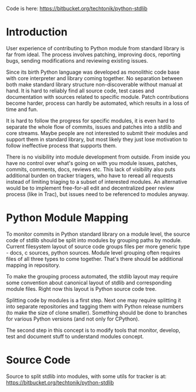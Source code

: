 Code is here: https://bitbucket.org/techtonik/python-stdlib

# Introduction #

User experience of contributing to Python module from standard library is far from ideal. The process involves patching, improving docs, reporting bugs, sending modifications and reviewing existing issues.

Since its birth Python language was developed as monolithic code base with core interpreter and library coming together. No separation between both make standard library structure non-discoverable without manual at hand. It is hard to reliably find all source code, test cases and documentation with sources related to specific module. Patch contributions become harder, process can hardly be automated, which results in a loss of time and fun.

It is hard to follow the progress for specific modules, it is even hard to separate the whole flow of commits, issues and patches into a stdlib and core streams. Maybe people are not interested to submit their modules and support them in standard library, but most likely they just lose motivation to follow ineffective process that supports them.

There is no visibility into module development from outside. From inside you have no control over what's going on with you module issues, patches, commits, comments, docs, reviews etc. This lack of visibility also puts additional burden on tracker triagers, who have to reread all requests instead of limiting triaging to a subset of interested modules. An alternative would be to implement free-for-all edit and decentralized peer review process (like in Trac), but issues need to be referenced to modules anyway.

# Python Module Mapping #

To monitor commits in Python standard library on a module level, the source code of stdlib should be split into modules by grouping paths by module. Current filesystem layout of source code groups files per more generic type - docs, c sources, python sources. Module level grouping often requires files of all three types to come together. That's there should be additional mapping in repository.

To make the grouping process automated, the stdlib layout may require some convention about canonical layout of stdlib and corresponding module files. Right now this layout is Python source code tree.

Splitting code by modules is a first step. Next one may require splitting it into separate repositories and tagging them with Python release numbers (to make the size of clone smaller). Something should be done to branches for various Python versions (and not only for CPython).

The second step in this concept is to modify tools that monitor, develop, test and document stuff to understand modules concept.

# Source Code #

Source to split stdlib into modules, with some utils for tracker is at: https://bitbucket.org/techtonik/python-stdlib